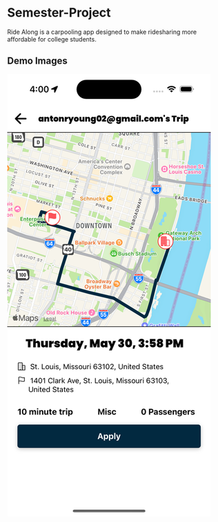 # Semester-Project

Ride Along is a carpooling app designed to make ridesharing more affordable for college students.

## Demo Images

![Image 1](./images/image1.png)
